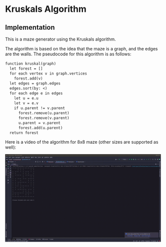 # Kruskals Algorithm

## Implementation

This is a maze generator using the Kruskals algorithm.

The algorithm is based on the idea that the maze is a graph, and the edges are the walls.
The pseudocode for this algorithm is as follows:

```{.pseudocode}
function kruskal(graph)
  let forest = []
  for each vertex v in graph.vertices
    forest.add(v)
  let edges = graph.edges
  edges.sort(by: <)
  for each edge e in edges
    let u = e.u
    let v = e.v
    if u.parent != v.parent
      forest.remove(u.parent)
      forest.remove(v.parent)
      u.parent = v.parent
      forest.add(u.parent)
  return forest
```

Here is a video of the algorithm for 8x8 maze (other sizes are supported as well):

![Kruskals Algorithm](https://github.com/seamusgould/KruskalsMaze/blob/master/maze.gif?raw=true)